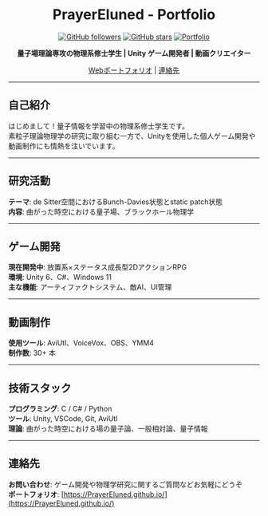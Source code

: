 <div align="center">

# PrayerEluned - Portfolio

[![GitHub followers](https://img.shields.io/github/followers/PrayerEluned?style=social)](https://github.com/PrayerEluned)
[![GitHub stars](https://img.shields.io/github/stars/PrayerEluned/PrayerEluned?style=social)](https://github.com/PrayerEluned/PrayerEluned)
[![Portfolio](https://img.shields.io/badge/Portfolio-Live-brightgreen)](index.html/)

**量子場理論専攻の物理系修士学生 | Unity ゲーム開発者 | 動画クリエイター**

[Webポートフォリオ](https://PrayerEluned.github.io/) | [連絡先](eluned.72.steam@gmail.com)

</div>

---

## 自己紹介

はじめまして！量子情報を学習中の物理系修士学生です。  
素粒子理論物理学の研究に取り組む一方で、Unityを使用した個人ゲーム開発や動画制作にも情熱を注いでいます。

---

## 研究活動

**テーマ**: de Sitter空間におけるBunch-Davies状態とstatic patch状態  
**内容**: 曲がった時空における量子場、ブラックホール物理学

---

## ゲーム開発

**現在開発中**: 放置系×ステータス成長型2DアクションRPG  
**環境**: Unity 6、C#、Windows 11  
**主な機能**: アーティファクトシステム、敵AI、UI管理

---

## 動画制作

**使用ツール**: AviUtl、VoiceVox、OBS、YMM4  
**制作数**: 30+ 本

---

## 技術スタック

**プログラミング**: C / C# / Python  
**ツール**: Unity, VSCode, Git, AviUtl  
**理論**: 曲がった時空における場の量子論、一般相対論、量子情報

---

## 連絡先

**お問い合わせ**: ゲーム開発や物理学研究に関するご質問などお気軽にどうぞ  
**ポートフォリオ**: [https://PrayerEluned.github.io/](https://PrayerEluned.github.io/)
